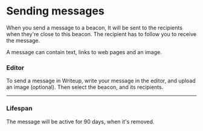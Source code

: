 # Sending messages

When you send a message to a beacon, It will be sent to the recipients when they're close to this beacon. The recipient has to follow you to receive the message.

A message can contain text, links to web pages and an image.

### Editor

To send a message in Writeup, write your message in the editor, and upload an image (optional). 
Then select the beacon, and its recipients.

---

### Lifespan
The message will be active for 90 days, when it's removed.




